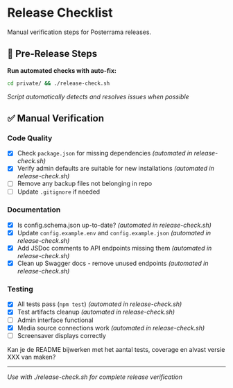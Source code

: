 # Release Checklist

Manual verification steps for Posterrama releases.

## 🚀 Pre-Release Steps

**Run automated checks with auto-fix:**
```bash
cd private/ && ./release-check.sh
```
*Script automatically detects and resolves issues when possible*

## ✅ Manual Verification

### Code Quality
- [x] Check `package.json` for missing dependencies *(automated in release-check.sh)*
- [x] Verify admin defaults are suitable for new installations *(automated in release-check.sh)*
- [ ] Remove any backup files not belonging in repo
- [ ] Update `.gitignore` if needed

### Documentation  
- [x] Is config.schema.json up-to-date? *(automated in release-check.sh)*
- [x] Update `config.example.env` and `config.example.json` *(automated in release-check.sh)*
- [x] Add JSDoc comments to API endpoints missing them *(automated in release-check.sh)*
- [x] Clean up Swagger docs - remove unused endpoints *(automated in release-check.sh)*

### Testing
- [x] All tests pass (`npm test`) *(automated in release-check.sh)*
- [x] Test artifacts cleanup *(automated in release-check.sh)*
- [ ] Admin interface functional
- [x] Media source connections work *(automated in release-check.sh)*
- [ ] Screensaver displays correctly

Kan je de README bijwerken met het aantal tests, coverage en alvast versie XXX van maken?

---
*Use with ./release-check.sh for complete release verification*
